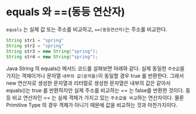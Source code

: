 # equals 와 ==(동등 연산자)

`equals` 는 실제 값 또는 주소를 비교하고, `==(동등연산자)`는 주소를 비교한다.

```java
String str1 = "spring"
String str2 = "spring"
String str3 = new String("spring");
String str4 = new String("spring");
```

Java String 의 equals() 메서드 코드를 살펴보면 아래와 같다. 실제 동일한 `주솟값`을 가지는 객체이거나 문자열 `내부의 값(문자들)`이 동일할 경우 true 를 반환한다. 그래서 new 연산자로 생성한 문자열과 리터럴로 생성한 문자열은 내부의 값은 같아서 equals()는 true 를 반환하지만 실제 주소를 비교하는 == 는 false를 반환한 것이다.
동등 비교 연산자인 == 는 실제 객체가 가지고 있는 `주솟값을 비교`하는 연산자이다. 물론 Primitive Type 의 경우 객체가 아니기 때문에 값을 비교하는 것과 마찬가지이다.
